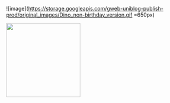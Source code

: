 ![image](https://storage.googleapis.com/gweb-uniblog-publish-prod/original_images/Dino_non-birthday_version.gif =650px)

<img src="https://storage.googleapis.com/gweb-uniblog-publish-prod/original_images/Dino_non-birthday_version.gif" width="200" height="200" />

